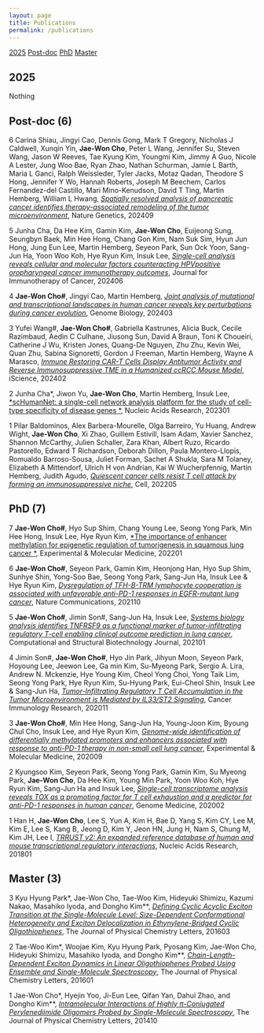 ```yaml
---
layout: page
title: Publications
permalink: /publications
---
```



[2025](#2025) [Post-doc](#Post-doc) [PhD](#PhD) [Master](#Master)

## <a id="2025"></a>2025
Nothing <br/>

## <a id="Post-doc"></a>Post-doc (6)
6 Carina Shiau, Jingyi Cao, Dennis Gong, Mark T Gregory, Nicholas J Caldwell, Xunqin Yin, **Jae-Won Cho**, Peter L Wang, Jennifer Su, Steven Wang, Jason W Reeves, Tae Kyung Kim, Youngmi Kim, Jimmy A Guo, Nicole A Lester, Jung Woo Bae, Ryan Zhao, Nathan Schurman, Jamie L Barth, Maria L Ganci, Ralph Weissleder, Tyler Jacks, Motaz Qadan, Theodore S Hong, Jennifer Y Wo, Hannah Roberts, Joseph M Beechem, Carlos Fernandez-del Castillo, Mari Mino-Kenudson, David T Ting, Martin Hemberg, William L Hwang, [*Spatially resolved analysis of pancreatic cancer identifies therapy-associated remodeling of the tumor microenvironment*](https://www.nature.com/articles/s41588-024-01890-9), Nature Genetics, 202409

5 Junha Cha, Da Hee Kim, Gamin Kim, **Jae-Won Cho**, Euijeong Sung, Seungbyn Baek, Min Hee Hong, Chang Gon Kim, Nam Suk Sim, Hyun Jun Hong, Jung Eun Lee, Martin Hemberg, Seyeon Park, Sun Ock Yoon, Sang-Jun Ha, Yoon Woo Koh, Hye Ryun Kim, Insuk Lee, [*Single-cell analysis reveals cellular and molecular factors counteracting HPVpositive oropharyngeal cancer immunotherapy outcomes*](https://jitc.bmj.com/content/12/6/e008667), Journal for Immunotherapy of Cancer, 202406

4 **Jae-Won Cho#**, Jingyi Cao, Martin Hemberg, [*Joint analysis of mutational and transcriptional landscapes in human cancer reveals key perturbations during cancer evolution*](https://link.springer.com/article/10.1186/s13059-024-03201-1), Genome Biology, 202403
   
3 Yufei Wang#, **Jae-Won Cho#**, Gabriella Kastrunes, Alicia Buck, Cecile Razimbaud, Aedin C Culhane, Jiusong Sun, David A Braun, Toni K Choueiri, Catherine J Wu, Kristen Jones, Quang-De Nguyen, Zhu Zhu, Kevin Wei, Quan Zhu, Sabina Signoretti, Gordon J Freeman, Martin Hemberg, Wayne A Marasco, [*Immune Restoring CAR-T Cells Display Antitumor Activity and Reverse Immunosuppressive TME in a Humanized ccRCC Mouse Model*](https://www.cell.com/iscience/pdf/S2589-0042(24)00100-7.pdf), iScience, 202402
   
2 Junha Cha*, Jiwon Yu, **Jae-Won Cho**, Martin Hemberg, Insuk Lee, [*scHumanNet: a single-cell network analysis platform for the study of cell-type specificity of disease genes *](https://doi.org/10.1093/nar/gkac1042), Nucleic Acids Research, 202301
  
1 Pilar Baldominos, Alex Barbera-Mourelle, Olga Barreiro, Yu Huang, Andrew Wight, **Jae-Won Cho**, Xi Zhao, Guillem Estivill, Isam Adam, Xavier Sanchez, Shannon McCarthy, Julien Schaller, Zara Khan, Albert Ruzo, Ricardo Pastorello, Edward T Richardson, Deborah Dillon, Paula Montero-Llopis, Romualdo Barroso-Sousa, Juliet Forman, Sachet A Shukla, Sara M Tolaney, Elizabeth A Mittendorf, Ulrich H von Andrian, Kai W Wucherpfennig, Martin Hemberg, Judith Agudo, [*Quiescent cancer cells resist T cell attack by forming an immunosuppressive niche*](https://www.sciencedirect.com/science/article/pii/S0092867422003439), Cell, 202205


## <a id="PhD"></a>PhD (7)
7 **Jae-Won Cho#**, Hyo Sup Shim, Chang Young Lee, Seong Yong Park, Min Hee Hong, Insuk Lee, Hye Ryun Kim, [*The importance of enhancer methylation for epigenetic regulation of tumorigenesis in squamous lung cancer
*](https://doi.org/10.1038/s12276-021-00718-4), Experimental & Molecular Medicine, 202201

6 **Jae-Won Cho#**, Seyeon Park, Gamin Kim, Heonjong Han, Hyo Sup Shim, Sunhye Shin, Yong-Soo Bae, Seong Yong Park, Sang-Jun Ha, Insuk Lee & Hye Ryun Kim, [*Dysregulation of TFH-B-TRM lymphocyte cooperation is associated with unfavorable anti-PD-1 responses in EGFR-mutant lung cancer*](https://doi.org/10.1038/s41467-021-26362-0), Nature Communications, 202110

5 **Jae-Won Cho#**, Jimin Son#, Sang-Jun Ha, Insuk Lee, [*Systems biology analysis identifies TNFRSF9 as a functional marker of tumor-infiltrating regulatory T-cell enabling clinical outcome prediction in lung cancer*](https://doi.org/10.1016/j.csbj.2021.01.025), Computational and Structural Biotechnology Journal, 202101

4 Jimin Son#, **Jae-Won Cho#**, Hyo Jin Park, Jihyun Moon, Seyeon Park, Hoyoung Lee, Jeewon Lee, Ga min Kim, Su-Myeong Park, Sergio A. Lira, Andrew N. Mckenzie, Hye Young Kim, Cheol Yong Choi, Yong Taik Lim, Seong Yong Park, Hye Ryun Kim, Su-Hyung Park, Eui-Cheol Shin, Insuk Lee & Sang-Jun Ha, [*Tumor-Infiltrating Regulatory T Cell Accumulation in the Tumor Microenvironment is Mediated by IL33/ST2 Signaling*](https://doi.org/10.1158/2326-6066.CIR-19-0828), Cancer Immunology Research, 202011

3 **Jae-Won Cho#**, Min Hee Hong, Sang-Jun Ha, Young-Joon Kim, Byoung Chul Cho, Insuk Lee, and Hye Ryun Kim, [*Genome-wide identification of differentially methylated promoters and enhancers associated with response to anti-PD-1 therapy in non-small cell lung cancer*](https://doi.org/10.1038/s12276-020-00493-8), Experimental & Molecular Medicine, 202009

2 Kyungsoo Kim, Seyeon Park, Seong Yong Park, Gamin Kim, Su Myeong Park, **Jae-Won Cho**, Da Hee Kim, Young Min Park, Yoon Woo Koh, Hye Ryun Kim, Sang-Jun Ha and Insuk Lee, [*Single-cell transcriptome analysis reveals TOX as a promoting factor for T cell exhaustion and a predictor for anti-PD-1 responses in human cancer*](https://doi.org/10.1186/s13073-020-00722-9), Genome Medicine, 202002

1 Han H, **Jae-Won Cho**, Lee S, Yun A, Kim H, Bae D, Yang S, Kim CY, Lee M, Kim E, Lee S, Kang B, Jeong D, Kim Y, Jeon HN, Jung H, Nam S, Chung M, Kim JH, Lee I, [*TRRUST v2: An expanded reference database of human and mouse transcriptional regulatory interactions*](https://doi.org/10.1093/nar/gkx1013), Nucleic Acids Research, 201801


## <a id="Master"></a>Master (3)
3 Kyu Hyung Park*, Jae-Won Cho, Tae-Woo Kim, Hideyuki Shimizu, Kazumi Nakao, Masahiko Iyoda, and Dongho Kim**, [*Defining Cyclic Acyclic Exciton Transition at the Single-Molecule Level: Size-Dependent Conformational Heterogeneity and Exciton Delocalization in Ethynylene-Bridged Cyclic Oligothiophenes*](https://doi.org/10.1021/acs.jpclett.6b00360), The Journal of Physical Chemistry Letters, 201603

2 Tae-Woo Kim*, Woojae Kim, Kyu Hyung Park, Pyosang Kim, Jae-Won Cho, Hideyuki Shimizu, Masahiko Iyoda, and Dongho Kim**, [*Chain-Length-Dependent Exciton Dynamics in Linear Oligothiophenes Probed Using Ensemble and Single-Molecule Spectroscopy*](https://doi.org/10.1021/acs.jpclett.5b02864), The Journal of Physical Chemistry Letters, 201601

1 Jae-Won Cho*, Hyejin Yoo, Ji-Eun Lee, Qifan Yan, Dahui Zhao, and Dongho Kim**, [*Intramolecular Interactions of Highly π-Conjugated Perylenediimide Oligomers Probed by Single-Molecule Spectroscopy*](https://doi.org/10.1021/jz501765x), The Journal of Physical Chemistry Letters, 201410


